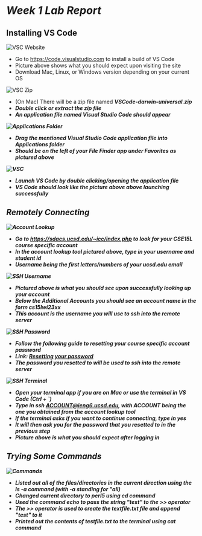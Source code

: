 # _Week 1 Lab Report_

## Installing VS Code

![VSC Website](VSCSite.png)
- Go to https://code.visualstudio.com to install a build of VS Code
- Picture above shows what you should expect upon visiting the site
- Download Mac, Linux, or Windows version depending on your current OS

![VSC Zip](VSCZip.png)
- (On Mac) There will be a zip file named <em><strong>VSCode-darwin-universal.zip<strong><em>
- Double click or extract the zip file
- An application file named <em><strong>Visual Studio Code<strong><em> should appear

![Applications Folder](ApplicationsFolder.png)
- Drag the mentioned Visual Studio Code application file into Applications folder
- Should be on the left of your File Finder app under Favorites as pictured above

![VSC](VSC.png)
- Launch VS Code by double clicking/opening the application file
- VS Code should look like the picture above above launching successfully

## Remotely Connecting

![Account Lookup](AccountLookup.png)
- Go to https://sdacs.ucsd.edu/~icc/index.php to look for your CSE15L course specific account
- In the account lookup tool pictured above, type in your username and student id
- Username being the first letters/numbers of your ucsd.edu email

![SSH Username](SSHUsername.png)
- Pictured above is what you should see upon successfully looking up your account
- Below the <em>Additional Accounts<em> you should see an account name in the form <em><strong>cs15lwi23xx<Strong><em>
- This account is the username you will use to <em><strong>ssh<strong><em> into the remote server

![SSH Password](SSHPassword.png)
- Follow the following guide to resetting your course specific account password
- Link: [Resetting your password](https://docs.google.com/document/d/1hs7CyQeh-MdUfM9uv99i8tqfneos6Y8bDU0uhn1wqho/edit)
- The password you resetted to will be used to <em><strong>ssh<strong><em> into the remote server

![SSH Terminal](SSHTerminal.png)
- Open your terminal app if you are on Mac or use the terminal in VS Code (Ctrl + `)
- Type in <em><strong>ssh ACCOUNT@ieng6.ucsd.edu<strong><em>, with ACCOUNT being the one you obtained from the account lookup tool
- If the terminal asks if you want to continue connecting, type in <em><strong>yes<strong><em>
- It will then ask you for the password that you resetted to in the previous step
- Picture above is what you should expect after logging in

## Trying Some Commands

![Commands](COMMANDS.png)

- Listed out all of the files/directories in the current direction using the <em><strong>ls -a<strong><em> command (with <em><strong>-a<strong><em> standing for "all)
- Changed current directory to perl5 using <em><strong>cd<strong><em> command
- Used the command <em><strong>echo<strong><em> to pass the string "test" to the <em><strong>>><strong><em> operator
- The <em><strong>>><strong><em> operator is used to create the textfile.txt file and append "test" to it
- Printed out the contents of testfile.txt to the terminal using <em><strong>cat<strong><em> command
